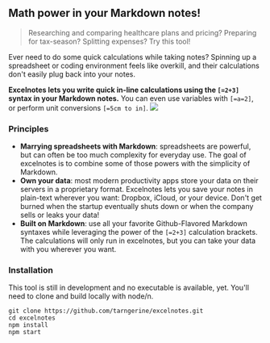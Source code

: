 ## Math power in your Markdown notes!
> Researching and comparing healthcare plans and pricing? Preparing for tax-season? Splitting expenses? Try this tool!

Ever need to do some quick calculations while taking notes? Spinning up a spreadsheet or coding environment feels like overkill, and their calculations don't easily plug back into your notes.

**Excelnotes lets you write quick in-line calculations using the `[=2+3]` syntax in your Markdown notes.** You can even use variables with `[=a=2]`, or perform unit conversions `[=5cm to in]`.
![](http://f.cl.ly/items/2N2M1h2p3o0y1f1A363l/Screen%20Shot%202019-01-02%20at%204.23.46%20PM.png)

### Principles
- **Marrying spreadsheets with Markdown**: spreadsheets are powerful, but can often be too much complexity for everyday use. The goal of excelnotes is to combine some of those powers with the simplicity of Markdown.
- **Own your data**: most modern productivity apps store your data on their servers in a proprietary format. Excelnotes lets you save your notes in plain-text wherever you want: Dropbox, iCloud, or your device. Don't get burned when the startup eventually shuts down or when the company sells or leaks your data!
- **Built on Markdown**: use all your favorite Github-Flavored Markdown syntaxes while leveraging the power of the `[=2+3]` calculation brackets. The calculations will only run in excelnotes, but you can take your data with you wherever you want.

### Installation
This tool is still in development and no executable is available, yet. You'll need to clone and build locally with node/n. 
```
git clone https://github.com/tarngerine/excelnotes.git
cd excelnotes
npm install
npm start
```
